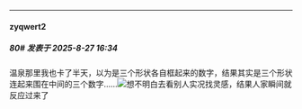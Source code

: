 ﻿
*****

####  zyqwert2  
##### 80#       发表于 2025-8-27 16:34

温泉那里我也卡了半天，以为是三个形状各自框起来的数字，结果其实是三个形状连起来围在中间的三个数字……<img src="https://static.stage1st.com/image/smiley/face2017/135.png" referrerpolicy="no-referrer">想不明白去看别人实况找灵感，结果人家瞬间就反应过来了

